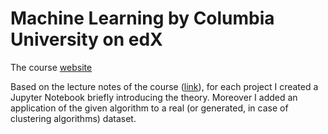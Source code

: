 # Machine Learning by Columbia University on edX

The course [website](https://www.edx.org/course/machine-learning-columbiax-csmm-102x-2)

Based on the lecture notes of the course ([link](http://www.columbia.edu/~jwp2128/Teaching/W4721/Spring2017/W4721Spring2017.html)), for each project I created a Jupyter Notebook briefly introducing the theory. Moreover I added an application of the given algorithm to a real (or generated, in case of clustering algorithms) dataset.
